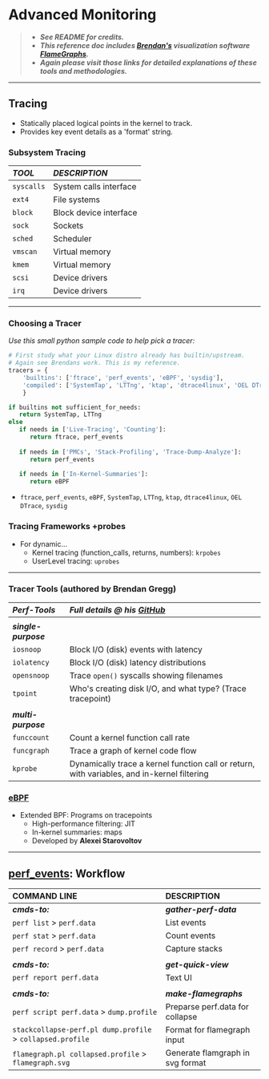 # Advanced Monitoring
> * ***See README for credits.***
> * ***This reference doc includes 
> [Brendan's](https://www.brendangregg.com/overview.html)
> visualization software
> [FlameGraphs](https://github.com/brendangregg/FlameGraph).***
> * ***Again please visit those links for detailed explanations of these tools and methodologies.***
---

## Tracing
* Statically placed logical points in the kernel to track.
* Provides key event details as a 'format' string.

### Subsystem Tracing
| ***TOOL*** | ***DESCRIPTION*** |
|:---|:---|
| `syscalls` | System calls interface |
| `ext4` | File systems |
| `block` | Block device interface |
| `sock` | Sockets |
| `sched` | Scheduler |
| `vmscan` | Virtual memory |
| `kmem` | Virtual memory |
| `scsi` | Device drivers |
| `irq` | Device drivers |

---
### Choosing a Tracer

*Use this small python sample code to help pick a tracer:*
```python
# First study what your Linux distro already has builtin/upstream.
# Again see Brendans work. This is my reference.
tracers = {
    'builtins': ['ftrace', 'perf_events', 'eBPF', 'sysdig'], 
    'compiled': ['SystemTap', 'LTTng', 'ktap', 'dtrace4linux', 'OEL DTrace']
    }

if builtins not sufficient_for_needs:
   return SystemTap, LTTng
else
   if needs in ['Live-Tracing', 'Counting']:
      return ftrace, perf_events
      
   if needs in ['PMCs', 'Stack-Profiling', 'Trace-Dump-Analyze']:
      return perf_events
      
   if needs in ['In-Kernel-Summaries']:
      return eBPF
```
* `ftrace`, `perf_events`, `eBPF`, `SystemTap`, `LTTng`, `ktap`, `dtrace4linux`, `OEL DTrace`, `sysdig`

### Tracing Frameworks +probes
* For dynamic...
  * Kernel tracing (function_calls, returns, numbers): `krpobes`
  * UserLevel tracing: `uprobes`

---
### Tracer Tools (authored by Brendan Gregg)
| ***Perf-Tools*** | *Full details @ his [GitHub](https://github.com/brendangregg/perf-tools)* |
|:---|:---|
||
| ***single-purpose*** |
| `iosnoop` | Block I/O (disk) events with latency |
| `iolatency` | Block I/O (disk) latency distributions |
| `opensnoop` | Trace `open()` syscalls showing filenames |
| `tpoint` | Who's creating disk I/O, and what type? (Trace tracepoint) |
||
| ***multi-purpose*** |
| `funccount` | Count a kernel function call rate |
| `funcgraph` | Trace a graph of kernel code flow |
| `kprobe` | Dynamically trace a kernel function call or return, with variables, and in-kernel filtering |

### [eBPF](https://ebpf.io/projects)
* Extended BPF: Programs on tracepoints
  * High-performance filtering: JIT
  * In-kernel summaries: maps
  * Developed by **Alexei Starovoltov**


---
## [perf_events](https://www.brendangregg.com/perf.html): Workflow

| **COMMAND LINE** | **DESCRIPTION** |
|:---|:---|
| ***cmds-to:*** | ***gather-perf-data*** |
| `perf list` > `perf.data` | List events |
| `perf stat` > `perf.data` | Count events |
| `perf record` > `perf.data` | Capture stacks |
||
| ***cmds-to:*** | ***get-quick-view*** |
| `perf report perf.data` | Text UI |
||
| ***cmds-to:*** | ***make-flamegraphs*** |
| `perf script perf.data` > `dump.profile` | Preparse perf.data for collapse |
| `stackcollapse-perf.pl dump.profile` > `collapsed.profile` | Format for flamegraph input |
| `flamegraph.pl collapsed.profile` > `flamegraph.svg` | Generate flamgraph in svg format|

